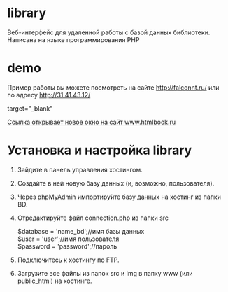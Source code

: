 # library
Веб-интерфейс для удаленной работы с базой данных библиотеки.
Написана на языке программирования PHP

# demo
Пример работы вы можете посмотреть на сайте http://falconnt.ru/ или по адресу http://31.41.43.12/

target="_blank"

  <p><a href="http://htmlbook.ru" target="_blank">Ссылка 
  открывает новое окно на сайт www.htmlbook.ru</a></p> 

# Установка и настройка library 
1. Зайдите в панель управления хостингом.
2. Создайте в ней новую базу данных (и, возможно, пользователя).
3. Через phpMyAdmin импортируйте базу данных на хостинг из папки BD.
4. Отредактируйте файл connection.php из папки src

      $database = 'name_bd';//имя базы данных<br>
      $user = 'user';//имя пользователя<br>
      $password = 'password';//пароль
      
5. Подключитесь к хостингу по FTP.     
6. Загрузите все файлы из папок src и img в папку www (или public_html) на хостинге.

